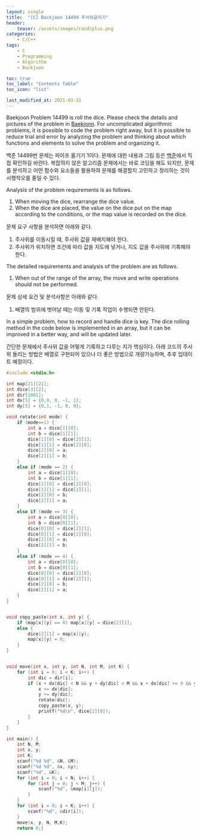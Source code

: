 ```yaml
---
layout: single
title:  "[C] Backjoon 14499 주사위굴리기"
header: 
	teaser: /assets/images/candcplus.png
categories:
    - C/C++
tags: 
    - C
    - Programming
    - Algorithm
	- Backjoon

toc: true
toc_label: "Contents Table"
toc_icon: "list"

last_modified_at: 2021-03-21
---
```




Baekjoon Problem 14499 is roll the dice. Please check the details and pictures of the problem in [Baekjonn][백준]. For uncomplicated algorithmic problems, it is possible to code the problem right away, but it is possible to reduce trial and error by analyzing the problem and thinking about which functions and elements to solve the problem and organizing it.


백준 14499번 문제는 파이프 옮기기 1이다. 문제에 대한 내용과 그림 등은 [백준][백준]에서 직접 확인하길 바란다. 복잡하지 않은 알고리즘 문제에서는 바로 코딩을 해도 되지만, 문제를 분석하고 어떤 함수와 요소들을 활용하여 문제를 해결할지 고민하고 정리하는 것이 시행착오를 줄일 수 있다. 


Analysis of the problem requirements is as follows.
1. When moving the dice, rearrange the dice value.
2. When the dice are placed, the value on the dice put on the map according to the conditions, or the map value is recorded on the dice.

문제 요구 사항을 분석하면 아래와 같다.  
1. 주사위를 이동시킬 때, 주사위 값을 재배치해야 한다.
2. 주사위가 위치하면 조건에 따라 값을 지도에 넣거나, 지도 값을 주사위에 기록해야 한다.


The detailed requirements and analysis of the problem are as follows.
1. When out of the range of the array, the move and write operations should not be performed.

문제 상세 요건 및 분석사항은 아래와 같다. 
1. 배열의 범위에 벗어날 때는 이동 및 기록 작업이 수행되면 안된다. 


In a simple problem, how to record and handle dice is key. The dice rolling method in the code below is implemented in an array, but it can be improved in a better way, and will be updated later.


간단한 문제에서 주사위 값을 어떻게 기록하고 다루는 지가 핵심이다. 아래 코드의 주사위 돌리는 방법은 배열로 구현되어 있으나 더 좋은 방법으로 개량가능하며, 추후 업데이트 예정이다. 


```c
#include <stdio.h>

int map[21][21];
int dice[3][2];
int dir[1001];
int dx[5] = {0,0, 0, -1, 1};
int dy[5] = {0,1, -1, 0, 0};

void rotate(int mode) {
	if (mode==1) {
		int a = dice[1][0];
		int b = dice[1][1];
		dice[1][0] = dice[2][1];
		dice[1][1] = dice[2][0];
		dice[2][0] = a;
		dice[2][1] = b;
	}
	else if (mode == 2) {
		int a = dice[1][0];
		int b = dice[1][1];
		dice[1][0] = dice[2][0];
		dice[1][1] = dice[2][1];
		dice[2][0] = b;
		dice[2][1] = a;
	}
	else if (mode == 3) {
		int a = dice[0][0];
		int b = dice[0][1];
		dice[0][0] = dice[2][1];
		dice[0][1] = dice[2][0];
		dice[2][0] = a;
		dice[2][1] = b;
	}
	else if (mode == 4) {
		int a = dice[0][0];
		int b = dice[0][1];
		dice[0][0] = dice[2][0];
		dice[0][1] = dice[2][1];
		dice[2][0] = b;
		dice[2][1] = a;
	}
}


void copy_paste(int x, int y) {
	if (map[x][y] == 0) map[x][y] = dice[2][1];
	else {
		dice[2][1] = map[x][y];
		map[x][y] = 0;
	}
}


void move(int x, int y, int N, int M, int K) {
	for (int i = 0; i < K; i++) {
		int dic = dir[i];
		if (x + dx[dic] < N && y + dy[dic] < M && x + dx[dic] >= 0 && y + dy[dic] >= 0) {
			x += dx[dic];
			y += dy[dic];
			rotate(dic);
			copy_paste(x, y);
			printf("%d\n", dice[2][0]);
		}
	}
}

int main() {
	int N, M;
	int x, y;
	int K;
	scanf("%d %d", &N, &M);
	scanf("%d %d", &x, &y);
	scanf("%d", &K);
	for (int i = 0; i < N; i++) {
		for (int j = 0; j < M; j++) {
			scanf("%d", &map[i][j]);
		}
	}
	for (int i = 0; i < K; i++) {
		scanf("%d", &dir[i]);
	}
	move(x, y, N, M,K);
	return 0;}

```




[백준]: https://www.acmicpc.net/problem/14499
